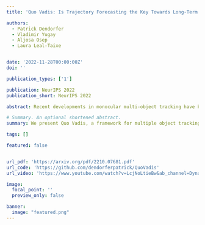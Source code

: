```yaml
---
title: 'Quo Vadis: Is Trajectory Forecasting the Key Towards Long-Term Multi-Object Tracking?'

authors:
  - Patrick Dendorfer
  - Vladimir Yugay
  - Aljosa Osep
  - Laura Leal-Taixe


date: '2022-11-28T00:00:00Z'
doi: ''

publication_types: ['1']

publication: NeurIPS 2022 
publication_short: NeurIPS 2022

abstract: Recent developments in monocular multi-object tracking have been very successful in tracking visible objects and bridging short occlusion gaps, mainly    relying on data-driven appearance models. While we have significantly advanced short-term tracking performance, bridging longer occlusion gaps remains elusive :state-ofthe-art object trackers only bridge less than 10% of occlusions longer than three seconds. We suggest that the missing key is reasoning about future trajectories over a longer time horizon. Intuitively, the longer the occlusion gap, the larger the search space for possible associations. In this paper, we show that even a small yet diverse set of trajectory predictions for moving agents will significantly reduce this search space and thus improve long-term tracking robustness. Our experiments suggest that the crucial components of our approach are reasoning in a bird’s-eye view space and generating a small yet diverse set of forecasts while accounting for their localization uncertainty. This way, we can advance state-of-the-art trackers on the MOTChallenge dataset and significantly improve their long-term tracking performance. This paper’s source code and experimental data are available at https://github.com/dendorferpatrick/QuoVadis.

# Summary. An optional shortened abstract.
summary: We present Quo Vadis, a framework for multiple object tracking, that handles long term occlusion through trajectory prediction in 3D metric space.

tags: []

featured: false


url_pdf: 'https://arxiv.org/pdf/2210.07681.pdf'
url_code: 'https://github.com/dendorferpatrick/QuoVadis'
url_video: 'https://www.youtube.com/watch?v=LcjNoLtieBw&ab_channel=DynamicVisionandLearningGroup'

image:
  focal_point: ''
  preview_only: false

banner:
  image: "featured.png"
---
```


